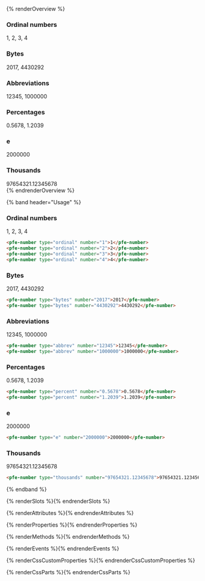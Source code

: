 {% renderOverview %}
  <div class="pfe-l-grid pfe-m-gutters pfe-m-all-4-col">
    <pfe-card>
      <h3 slot="header">Ordinal numbers</h3>
      <pfe-number type="ordinal" number="1">1</pfe-number>,
      <pfe-number type="ordinal" number="2">2</pfe-number>,
      <pfe-number type="ordinal" number="3">3</pfe-number>,
      <pfe-number type="ordinal" number="4">4</pfe-number>
    </pfe-card>
    <pfe-card>
      <h3 slot="header">Bytes</h3>
      <pfe-number type="bytes" number="2017">2017</pfe-number>,
      <pfe-number type="bytes" number="4430292">4430292</pfe-number>
    </pfe-card>
    <pfe-card>
      <h3 slot="header">Abbreviations</h3>
      <pfe-number type="abbrev" number="12345">12345</pfe-number>,
      <pfe-number type="abbrev" number="1000000">1000000</pfe-number>
    </pfe-card>
    <pfe-card>
      <h3 slot="header">Percentages</h3>
      <pfe-number type="percent" number="0.5678">0.5678</pfe-number>,
      <pfe-number type="percent" number="1.2039">1.2039</pfe-number>
    </pfe-card>
    <pfe-card>
      <h3 slot="header">e</h3>
      <pfe-number type="e" number="2000000">2000000</pfe-number>
    </pfe-card>
    <pfe-card>
      <h3 slot="header">Thousands</h3>
      <pfe-number type="thousands" number="97654321.12345678">97654321.12345678</pfe-number>
    </pfe-card>
  </div>
{% endrenderOverview %}

{% band header="Usage" %}
  ### Ordinal numbers
  <pfe-number type="ordinal" number="1">1</pfe-number>,
  <pfe-number type="ordinal" number="2">2</pfe-number>,
  <pfe-number type="ordinal" number="3">3</pfe-number>,
  <pfe-number type="ordinal" number="4">4</pfe-number>

  ```html
  <pfe-number type="ordinal" number="1">1</pfe-number>
  <pfe-number type="ordinal" number="2">2</pfe-number>
  <pfe-number type="ordinal" number="3">3</pfe-number>
  <pfe-number type="ordinal" number="4">4</pfe-number>
  ```

  ### Bytes
  <pfe-number type="bytes" number="2017">2017</pfe-number>,
  <pfe-number type="bytes" number="4430292">4430292</pfe-number>

  ```html
  <pfe-number type="bytes" number="2017">2017</pfe-number>
  <pfe-number type="bytes" number="4430292">4430292</pfe-number>
  ```

  ### Abbreviations
  <pfe-number type="abbrev" number="12345">12345</pfe-number>,
  <pfe-number type="abbrev" number="1000000">1000000</pfe-number>

  ```html
  <pfe-number type="abbrev" number="12345">12345</pfe-number>
  <pfe-number type="abbrev" number="1000000">1000000</pfe-number>
  ```

  ### Percentages
  <pfe-number type="percent" number="0.5678">0.5678</pfe-number>,
  <pfe-number type="percent" number="1.2039">1.2039</pfe-number>

  ```html
  <pfe-number type="percent" number="0.5678">0.5678</pfe-number>
  <pfe-number type="percent" number="1.2039">1.2039</pfe-number>
  ```

  ### e
  <pfe-number type="e" number="2000000">2000000</pfe-number>

  ```html
  <pfe-number type="e" number="2000000">2000000</pfe-number>
  ```

  ### Thousands
  <pfe-number type="thousands" number="97654321.12345678">97654321.12345678</pfe-number>

  ```html
  <pfe-number type="thousands" number="97654321.12345678">97654321.12345678</pfe-number>
  ```
{% endband %}

{% renderSlots %}{% endrenderSlots %}

{% renderAttributes %}{% endrenderAttributes %}

{% renderProperties %}{% endrenderProperties %}

{% renderMethods %}{% endrenderMethods %}

{% renderEvents %}{% endrenderEvents %}

{% renderCssCustomProperties %}{% endrenderCssCustomProperties %}

{% renderCssParts %}{% endrenderCssParts %}
